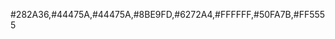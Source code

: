 <!-- Dracula Theme v1.2.1
#
# https://github.com/zenorocha/dracula-theme
#
# Copyright 2015, All rights reserved
#
# Code licensed under the MIT license
# http://zenorocha.mit-license.org
#
# @author Eduardo Quagliato <eduardo@quagliato.me>
-->

#282A36,#44475A,#44475A,#8BE9FD,#6272A4,#FFFFFF,#50FA7B,#FF5555
